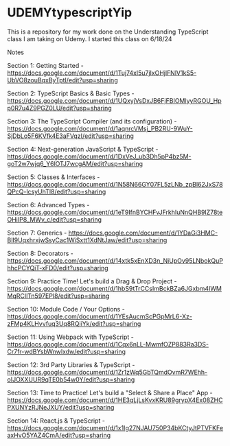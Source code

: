 # UDEMYtypescriptYip
This is a repository for my work done on the Understanding TypeScript class I am taking on Udemy. I started this class on 6/18/24


Notes


Section 1: Getting Started - https://docs.google.com/document/d/1Tuj74xl5u7jIxOHjlFNlV1kS5-UbVO8zouBqxByTptI/edit?usp=sharing

Section 2: TypeScript Basics & Basic Types - https://docs.google.com/document/d/1UQxyjVsDxJB6FjFBIOMlyyRGOU_Hpp0R7u4Z9PGZ0LU/edit?usp=sharing

Section 3: The TypeScript Compiler (and its configuration) - https://docs.google.com/document/d/1aqnrcVMsj_PB2RU-9WuY-SjDbLo5F6KVfk4E3aFVqzI/edit?usp=sharing

Section 4: Next-generation JavaScript & TypeScript - https://docs.google.com/document/d/1DxVeJ_ub3Dh5pP4bz5M-goT2w7wjq6_Y6lOTJ7wcgAM/edit?usp=sharing

Section 5: Classes & Interfaces - https://docs.google.com/document/d/1N58N66GY07FL5zLNb_zpBl62JxS78QPcQ-lcsyUhTl8/edit?usp=sharing

Section 6: Advanced Types - https://docs.google.com/document/d/1eT9IfnBYCHFvJFrkhIuNnQHB9lZ78teOHiIP8_MWv_c/edit?usp=sharing

Section 7: Generics - https://docs.google.com/document/d/1YDaGi3HMC-BlI9UqxhrxjwSsyCac1WiSxtt1XdNtJaw/edit?usp=sharing

Section 8: Decorators - https://docs.google.com/document/d/14xtk5xEnXD3n_NiUpOv95LNbokQuPhhcPCYQiT-xFD0/edit?usp=sharing

Section 9: Practice Time! Let's build a Drag & Drop Project - https://docs.google.com/document/d/1hbS9tTrCCsImBckBZa6JGxbm4IWMMqRCIlTn597EPI8/edit?usp=sharing

Section 10: Module Code / Your Options - https://docs.google.com/document/d/1YEsAucmScPGpMrL6-Xz-zFMp4KLHvvfuq3Uq8RQiiYk/edit?usp=sharing

Section 11: Using Webpack with TypeScript - https://docs.google.com/document/d/1Cqx6nLL-MwmfOZP883Ra3DS-Cr7fr-wdBYsbWnwlxdw/edit?usp=sharing

Section 12: 3rd Party Libraries & TypeScript - https://docs.google.com/document/d/1Zr1zWq5GbTQmdOvmR7WEhh-oIJOXXUUR9qTE0b54w0Y/edit?usp=sharing

Section 13: Time to Practice! Let's build a "Select & Share a Place" App - https://docs.google.com/document/d/1HE3qLjLsKvxKRU89grypX4Ex08ZHCPXUNYzRJNeJXUY/edit?usp=sharing

Section 14: React.js & TypeScript - https://docs.google.com/document/d/1x1Ig27NJAU750P34bKCtyJtPTVFKFeaxHvO5YAZ4CmA/edit?usp=sharing
